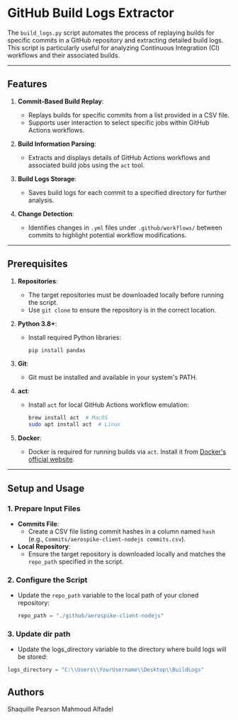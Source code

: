 # GitHub Build Logs Extractor

The `build_logs.py` script automates the process of replaying builds for specific commits in a GitHub repository and extracting detailed build logs. This script is particularly useful for analyzing Continuous Integration (CI) workflows and their associated builds.

---

## Features

1. **Commit-Based Build Replay**:
   - Replays builds for specific commits from a list provided in a CSV file.
   - Supports user interaction to select specific jobs within GitHub Actions workflows.

2. **Build Information Parsing**:
   - Extracts and displays details of GitHub Actions workflows and associated build jobs using the `act` tool.

3. **Build Logs Storage**:
   - Saves build logs for each commit to a specified directory for further analysis.

4. **Change Detection**:
   - Identifies changes in `.yml` files under `.github/workflows/` between commits to highlight potential workflow modifications.

---

## Prerequisites

1. **Repositories**:
   - The target repositories must be downloaded locally before running the script.
   - Use `git clone` to ensure the repository is in the correct location.

2. **Python 3.8+**:
   - Install required Python libraries:
     ```bash
     pip install pandas
     ```

3. **Git**:
   - Git must be installed and available in your system's PATH.

4. **act**:
   - Install `act` for local GitHub Actions workflow emulation:
     ```bash
     brew install act  # MacOS
     sudo apt install act  # Linux
     ```

5. **Docker**:
   - Docker is required for running builds via `act`. Install it from [Docker's official website](https://www.docker.com/).

---

## Setup and Usage

### 1. Prepare Input Files

- **Commits File**:
  - Create a CSV file listing commit hashes in a column named `hash` (e.g., `Commits/aerospike-client-nodejs commits.csv`).
- **Local Repository**:
  - Ensure the target repository is downloaded locally and matches the `repo_path` specified in the script.

### 2. Configure the Script

- Update the `repo_path` variable to the local path of your cloned repository:
  ```python
  repo_path = "./github/aerospike-client-nodejs"


### 3. Update dir path
- Update the logs_directory variable to the directory where build logs will be stored:
```python
logs_directory = "C:\\Users\\YourUsername\\Desktop\\BuildLogs"
```

## Authors
Shaquille Pearson
Mahmoud Alfadel
